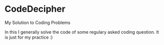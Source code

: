 # CodeDecipher
My Solution to Coding Problems

In this I generally solve the code of some regulary asked coding question. It is just for my practice :)
